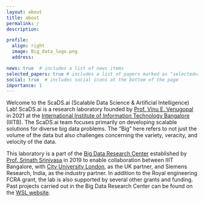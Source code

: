 ```yaml
---
layout: about
title: about
permalink: /
description:

profile:
  align: right
  image: Big_data_logo.png
  address:

news: true  # includes a list of news items
selected_papers: true # includes a list of papers marked as "selected={true}"
social: true  # includes social icons at the bottom of the page
importance: 1
---
```


Welcome to the ScaDS.ai (Scalable Data Science & Artificial Intelligence) Lab! ScaDS.ai is a research laboratory founded by [Prof. Vinu E. Venugopal](https://www.iiitb.ac.in/faculty/dr-vinu-e-venugopal) in 2021 at the [International Institute of Information Technology Bangalore](https://www.iiitb.ac.in/) (IIITB). The ScaDS.ai team focuses primarily on developing scalable solutions for diverse big data problems. The “Big” here refers to not just the volume of the data but also challenges concerning the variety, veracity, and velocity of the data. 

This laboratory is a part of the [Big Data Research Center](http://wsl.iiitb.ac.in/cds/index.php/Big_Data_Research_Center) established by [Prof. Srinath Srinivasa](https://www.iiitb.ac.in/faculty/srinath-srinivasa) in 2019 to enable collaboration between IIIT Bangalore, with [City University London](https://www.city.ac.uk/), as the UK partner, and Siemens Research, India, as the industry partner. In addition to the Royal engineering FCRA grant, the lab is also supported by several other grants and funding. Past projects carried out in the Big Data Research Center can be found on the [WSL website](http://wsl.iiitb.ac.in/co-creation-of-a-center-of-excellence-in-big-data-engineering/).





